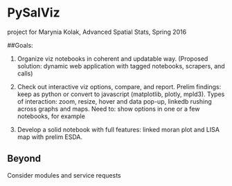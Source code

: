 # PySalViz

project for Marynia Kolak, 
Advanced Spatial Stats, Spring 2016

##Goals:

1. Organize viz notebooks in coherent and updatable way.
(Proposed solution: dynamic web application with tagged notebooks, scrapers, and calls)

2. Check out interactive viz options, compare, and report. Prelim findings: keep as python or convert to javascript (matplotlib, plotly, mpld3). Types of interaction: zoom, resize, hover and data pop-up, linkedb rushing across graphs and maps. Need to: show options in one or a few notebooks, for example

3. Develop a solid notebook with full features: linked moran plot and LISA map with prelim ESDA.

## Beyond 

Consider modules and service requests